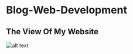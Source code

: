 # Blog-Web-Development
## The View Of My Website

![alt text](https://github.com/Faridmumtazz/Blog-Web-Development/blob/master/Blog-pribadi/img/11.jpeg)
